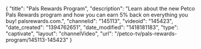 {
    "title": "Pals Rewards Program",
    "description": "Learn about the new Petco Pals Rewards program and how you can earn 5% back on everything you buy! palsrewards.com.",
    "channelid": "145113",
    "videoid": "145423",
    "date_created": "1394762651",
    "date_modified": "1418181183",
    "type": "captivate",
    "layout": "channelVideo",
    "url": "\/petco-tv\/pals-rewards-program\/145113-145423"
}